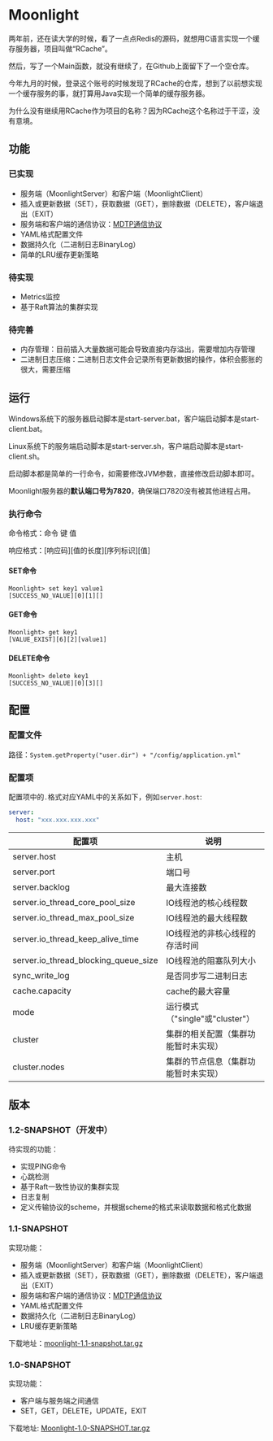 # Moonlight

两年前，还在读大学的时候，看了一点点Redis的源码，就想用C语言实现一个缓存服务器，项目叫做“RCache”。

然后，写了一个Main函数，就没有继续了，在Github上面留下了一个空仓库。

今年九月的时候，登录这个账号的时候发现了RCache的仓库，想到了以前想实现一个缓存服务的事，就打算用Java实现一个简单的缓存服务器。

为什么没有继续用RCache作为项目的名称？因为RCache这个名称过于干涩，没有意境。

## 功能

### 已实现

- 服务端（MoonlightServer）和客户端（MoonlightClient）
- 插入或更新数据（SET），获取数据（GET），删除数据（DELETE），客户端退出（EXIT）
- 服务端和客户端的通信协议：[MDTP通信协议](MDTP.md)
- YAML格式配置文件
- 数据持久化（二进制日志BinaryLog）
- 简单的LRU缓存更新策略

### 待实现

- Metrics监控
- 基于Raft算法的集群实现

### 待完善

- 内存管理：目前插入大量数据可能会导致直接内存溢出，需要增加内存管理
- 二进制日志压缩：二进制日志文件会记录所有更新数据的操作，体积会膨胀的很大，需要压缩

## 运行

Windows系统下的服务器启动脚本是start-server.bat，客户端启动脚本是start-client.bat。

Linux系统下的服务端启动脚本是start-server.sh，客户端启动脚本是start-client.sh。

启动脚本都是简单的一行命令，如需要修改JVM参数，直接修改启动脚本即可。

Moonlight服务器的**默认端口号为7820**，确保端口7820没有被其他进程占用。

### 执行命令

命令格式：命令 键 值

响应格式：[响应码][值的长度][序列标识][值]

#### SET命令

```shell
Moonlight> set key1 value1
[SUCCESS_NO_VALUE][0][1][]
```

#### GET命令

```shell
Moonlight> get key1
[VALUE_EXIST][6][2][value1]
```

#### DELETE命令

```shell
Moonlight> delete key1
[SUCCESS_NO_VALUE][0][3][]
```

## 配置

### 配置文件

路径：`System.getProperty("user.dir") + "/config/application.yml"`

### 配置项

配置项中的`.`格式对应YAML中的关系如下，例如`server.host`:

```yaml
server:
  host: "xxx.xxx.xxx.xxx"
```

| 配置项                                  | 说明                       |
|--------------------------------------|--------------------------|
| server.host                          | 主机                       |
| server.port                          | 端口号                      |
| server.backlog                       | 最大连接数                    |
| server.io_thread_core_pool_size      | IO线程池的核心线程数              |
| server.io_thread_max_pool_size       | IO线程池的最大线程数              |
| server.io_thread_keep_alive_time     | IO线程池的非核心线程的存活时间         |
| server.io_thread_blocking_queue_size | IO线程池的阻塞队列大小             |
| sync_write_log                       | 是否同步写二进制日志               |
| cache.capacity                       | cache的最大容量               |
| mode                                 | 运行模式（"single"或"cluster"） |
| cluster                              | 集群的相关配置（集群功能暂时未实现）       |
| cluster.nodes                        | 集群的节点信息（集群功能暂时未实现）       |

## 版本

### 1.2-SNAPSHOT（开发中）

待实现的功能：

- 实现PING命令
- 心跳检测
- 基于Raft一致性协议的集群实现
- 日志复制
- 定义传输协议的scheme，并根据scheme的格式来读取数据和格式化数据

### 1.1-SNAPSHOT

实现功能：

- 服务端（MoonlightServer）和客户端（MoonlightClient）
- 插入或更新数据（SET），获取数据（GET），删除数据（DELETE），客户端退出（EXIT）
- 服务端和客户端的通信协议：[MDTP通信协议](MDTP.md)
- YAML格式配置文件
- 数据持久化（二进制日志BinaryLog）
- LRU缓存更新策略

下载地址：[moonlight-1.1-snapshot.tar.gz](https://github.com/ECUST-CST163-ZhangBaiLi/moonlight/releases/download/1.1-SNAPSHOT/moonlight-1.1-snapshot.tar.gz)

### 1.0-SNAPSHOT

实现功能：

- 客户端与服务端之间通信
- SET，GET，DELETE，UPDATE，EXIT

下载地址: [Moonlight-1.0-SNAPSHOT.tar.gz](https://github.com/ECUST-CST163-ZhangBaiLi/Moonlight/releases/download/1.0-SNAPSHOT/Moonlight-1.0-SNAPSHOT.tar.gz)
